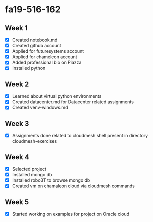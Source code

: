 # fa19-516-162

## Week 1

- [x] Created notebook.md
- [x] Created github account
- [x] Applied for futuresystems account
- [x] Applied for chameleon account
- [x] Added professional bio on Piazza
- [x] Installed python

## Week 2

- [x] Learned about virtual python environments
- [x] Created datacenter.md for Datacenter related assignments
- [x] Created venv-windows.md

## Week 3

- [x] Assignments done related to cloudmesh shell present in directory 
cloudmesh-exercises

## Week 4

- [x] Selected project
- [x] Installed mongo db
- [x] Installed robo3T to browse mongo db
- [x] Created vm on chamaleon cloud via cloudmesh commands

## Week 5

- [x] Started working on examples for project on Oracle cloud

